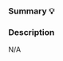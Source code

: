 ### Summary 💡

<!-- Short summary along with ticket or issue  -->

### Description

<!-- Details of changes as appropriate -->

N/A
